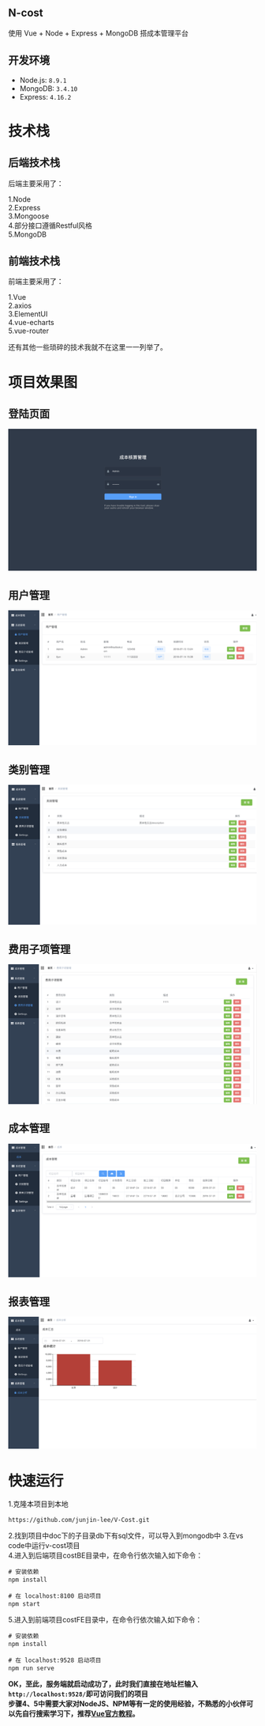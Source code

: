 ## N-cost

使用 Vue + Node + Express + MongoDB 搭成本管理平台

## 开发环境

- Node.js: `8.9.1`
- MongoDB: `3.4.10`
- Express: `4.16.2`

# 技术栈  

## 后端技术栈

后端主要采用了：  

1.Node  
2.Express  
3.Mongoose  
4.部分接口遵循Restful风格  
5.MongoDB  

## 前端技术栈

前端主要采用了：  

1.Vue  
2.axios  
3.ElementUI  
4.vue-echarts  
5.vue-router  

还有其他一些琐碎的技术我就不在这里一一列举了。

# 项目效果图  

## 登陆页面

![登录](https://github.com/junjin-lee/V-Cost/blob/master/doc/images/login.png)  

## 用户管理

![用户管理](https://github.com/junjin-lee/V-Cost/blob/master/doc/images/user.png)  

## 类别管理

![类别管理](https://github.com/junjin-lee/V-Cost/blob/master/doc/images/category.png)  

## 费用子项管理

![费用子项管理](https://github.com/junjin-lee/V-Cost/blob/master/doc/images/item.png)  

## 成本管理

![成本管理](https://github.com/junjin-lee/V-Cost/blob/master/doc/images/cost.png)  

## 报表管理

![报表](https://github.com/junjin-lee/V-Cost/blob/master/doc/images/report.png)  


# 快速运行  

1.克隆本项目到本地  

```
https://github.com/junjin-lee/V-Cost.git
```  

2.找到项目中doc下的子目录db下有sql文件，可以导入到mongodb中
3.在vs code中运行v-cost项目  
4.进入到后端项目costBE目录中，在命令行依次输入如下命令：  

```
# 安装依赖
npm install

# 在 localhost:8100 启动项目
npm start
``` 
5.进入到前端项目costFE目录中，在命令行依次输入如下命令：  

```
# 安装依赖
npm install

# 在 localhost:9528 启动项目
npm run serve
```  
 

**OK，至此，服务端就启动成功了，此时我们直接在地址栏输入```http://localhost:9528/```即可访问我们的项目**  
**步骤4、5中需要大家对NodeJS、NPM等有一定的使用经验，不熟悉的小伙伴可以先自行搜索学习下，推荐[Vue官方教程](https://cn.vuejs.org/v2/guide/)。**  



